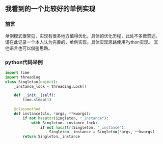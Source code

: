 ## 我看到的一个比较好的单例实现

### 前言

单例模式很常见，实现有很多地方值得优化，具体的优化历程，此处不多做赘述。
谨在此记录一个本人认为完善的，单例实现。具体实现思路使用Python实现。
其他语言也可以借鉴思路。

### python代码举例

```python
import time
import threading
class Singleton(object):
    _instance_lock = threading.Lock()

    def __init__(self):
        time.sleep(1)
       
    @classmethod
    def instance(cls, *args, **kwargs):
        if not hasattr(Singleton, "_instance"):
            with Singleton._instance_lock:
                if not hasattr(Singleton, "_instance"):
                    Singleton._instance = Singleton(*args, **kwargs)
        return Singleton._instance
  

```

